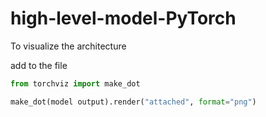 # high-level-model-PyTorch

To visualize the architecture 

add to the file 

```python 
from torchviz import make_dot

make_dot(model output).render("attached", format="png")
```

